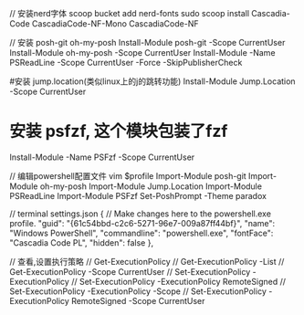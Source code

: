 // 安装nerd字体
scoop bucket add nerd-fonts
sudo scoop install  Cascadia-Code CascadiaCode-NF-Mono  CascadiaCode-NF

// 安装 posh-git oh-my-posh 
Install-Module posh-git -Scope CurrentUser
Install-Module oh-my-posh -Scope CurrentUser
Install-Module -Name PSReadLine -Scope CurrentUser -Force -SkipPublisherCheck

#安装 jump.location(类似linux上的j的跳转功能)
Install-Module Jump.Location -Scope CurrentUser
# 安装 psfzf, 这个模块包装了fzf
Install-Module -Name PSFzf -Scope CurrentUser

// 编辑powershell配置文件
vim $profile
Import-Module posh-git
Import-Module oh-my-posh
Import-Module Jump.Location
Import-Module PSReadLine
Import-Module PSFzf
Set-PoshPrompt -Theme paradox


// terminal settings.json
{
    // Make changes here to the powershell.exe profile.
    "guid": "{61c54bbd-c2c6-5271-96e7-009a87ff44bf}",
    "name": "Windows PowerShell",
    "commandline": "powershell.exe",
    "fontFace": "Cascadia Code PL",
    "hidden": false
},

// 查看,设置执行策略
// Get-ExecutionPolicy
// Get-ExecutionPolicy -List
// Get-ExecutionPolicy -Scope CurrentUser
// Set-ExecutionPolicy -ExecutionPolicy <PolicyName>
// Set-ExecutionPolicy -ExecutionPolicy RemoteSigned
// Set-ExecutionPolicy -ExecutionPolicy <PolicyName> -Scope <scope>
// Set-ExecutionPolicy -ExecutionPolicy RemoteSigned -Scope CurrentUser